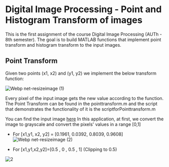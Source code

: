 # Digital Image Processing - Point and Histogram Transform of images
This is the first assignment of the course Digital Image Processing (AUTh - 8th semester). The goal is to build MATLAB functions that implement point transform and histogram transform to the input images. 

## Point Transform 
Given two points (x1, x2) and (y1, y2) we implement the below transform function:

![Webp net-resizeimage (1)](https://user-images.githubusercontent.com/66207231/111847892-7cbb5300-8912-11eb-8d32-481f5a7d7804.png)

Every pixel of the input image gets the new value according to the function. The Point Transform can be found in the pointtransform.m and the script that demonstrates the functionality of it is the scriptforPointtransform.m

You can find the input image [here](https://github.com/tasos-m/DIP-Point-And-Histogram-Transform/blob/main/lena.bmp) 
In this application, at first, we convert the image to grayscale and convert the pixels' values in a range [0,1]

* For [x1,y1, x2, y2] = [0.1961, 0.0392, 0.8039, 0.9608]
![Webp net-resizeimage (2)](https://user-images.githubusercontent.com/66207231/111848571-03bcfb00-8914-11eb-95b1-a7229a7732d5.png)

* For [x1,y1,x2,y2]=[0.5 , 0 ,  0.5 , 1] (Clipping to 0.5)

![2](https://user-images.githubusercontent.com/66207231/111848827-c3aa4800-8914-11eb-9359-a2aa3f6f9173.png)
